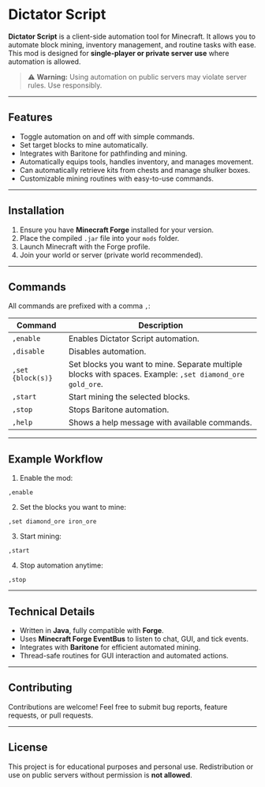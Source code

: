 # Dictator Script

**Dictator Script** is a client-side automation tool for Minecraft. It allows you to automate block mining, inventory management, and routine tasks with ease. This mod is designed for **single-player or private server use** where automation is allowed.  

> ⚠️ **Warning:** Using automation on public servers may violate server rules. Use responsibly.

---

## Features

- Toggle automation on and off with simple commands.
- Set target blocks to mine automatically.
- Integrates with Baritone for pathfinding and mining.
- Automatically equips tools, handles inventory, and manages movement.
- Can automatically retrieve kits from chests and manage shulker boxes.
- Customizable mining routines with easy-to-use commands.

---

## Installation

1. Ensure you have **Minecraft Forge** installed for your version.
2. Place the compiled `.jar` file into your `mods` folder.
3. Launch Minecraft with the Forge profile.
4. Join your world or server (private world recommended).

---

## Commands

All commands are prefixed with a comma `,`:

| Command | Description |
|---------|-------------|
| `,enable` | Enables Dictator Script automation. |
| `,disable` | Disables automation. |
| `,set {block(s)}` | Set blocks you want to mine. Separate multiple blocks with spaces. Example: `,set diamond_ore gold_ore`. |
| `,start` | Start mining the selected blocks. |
| `,stop` | Stops Baritone automation. |
| `,help` | Shows a help message with available commands. |

---

## Example Workflow

1. Enable the mod:

```text
,enable
```

2. Set the blocks you want to mine:

```text
,set diamond_ore iron_ore
```

3. Start mining:

```text
,start
```

4. Stop automation anytime:

```text
,stop
```

---

## Technical Details

- Written in **Java**, fully compatible with **Forge**.
- Uses **Minecraft Forge EventBus** to listen to chat, GUI, and tick events.
- Integrates with **Baritone** for efficient automated mining.
- Thread-safe routines for GUI interaction and automated actions.

---

## Contributing

Contributions are welcome! Feel free to submit bug reports, feature requests, or pull requests.  

---

## License

This project is for educational purposes and personal use. Redistribution or use on public servers without permission is **not allowed**.

